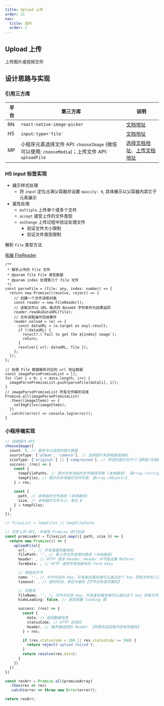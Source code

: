 ```yaml
---
title: Upload 上传
order: 21
nav:
  title: 组件
  order: 2
---
```


## Upload 上传

上传图片或视频文件

## 设计思路与实现

### 引用三方库

| 平台 | 第三方库                                                                                        | 说明                                                                                                                                                                                                         |
| ---- | ----------------------------------------------------------------------------------------------- | ------------------------------------------------------------------------------------------------------------------------------------------------------------------------------------------------------------ |
| RN   | `react-native-image-picker`                                                                     | [文档地址](https://www.npmjs.com/package/react-native-image-picker)                                                                                                                                          |
| H5   | `input`: `type='file'`                                                                          | [文档地址](https://developer.mozilla.org/zh-CN/docs/Web/HTML/Element/Input/file)                                                                                                                             |
| MP   | 小程序元素选择文件 API: `chooseImage` (微信可以使用: `chooseMedia`)；上传文件 API: `uploadFile` | [选择文档地址](https://developers.weixin.qq.com/miniprogram/dev/api/media/image/wx.chooseImage.html)、[上传文档地址](https://developers.weixin.qq.com/miniprogram/dev/api/network/upload/wx.uploadFile.html) |

### H5 input 标签实现

- 展示样式处理
  - 将 `input` 定位占满父容器并设置 `opacity: 0`, 具体展示以父容器内其它子元素展示
- 属性处理
  - `multiple` 上传单个或多个文件
  - `accept` 接受上传的文件类型
  - `onChange` 上传过程中验证处理文件
    - 验证文件大小限制
    - 验证文件类型限制

解析 `File` 类型方法

[拓展 FileReader](https://developer.mozilla.org/zh-CN/docs/Web/API/FileReader)

```tsx | pure
/**
 * 解析上传的 File 文件
 * @param file File 类型数据
 * @param index 处理第几个 File 文件
 */
const parseFile = (file: any, index: number) => {
  return new Promise((resolve, reject) => {
    // 创建一个文件读取对象
    const reader = new FileReader();
    // 读取文件以 URL 格式的 Base64 字符串作为结果返回
    reader.readAsDataURL(file);
    // 文件读取操作完成事件
    reader.onload = (e) => {
      const dataURL = (e.target as any).result;
      if (!dataURL) {
        reject?.(`Fail to get the ${index} image`);
        return;
      }
      resolve({ url: dataURL, file });
    };
  });
};

// 处理 File 数据解析对应的 url 地址数据
const imageParsePromiseList = [];
for (let i = 0; i < data.length; i++) {
  imageParsePromiseList.push(parseFile(data[i], i));
}
// imageParsePromiseList 所有文件解析完成
Promise.all(imageParsePromiseList)
  .then((imageItems) => {
    setImgFiles(imageItems);
  })
  .catch((error) => console.log(error));
}
```

### 小程序端实现

```ts
// 选择图片 API
chooseImage({
  count: 9, // 最多可以选择的图片数量
  sourceType: ['album', 'camera'], // 选择图片来源相册或相机
  sizeType: ['original'] || ['compressed'], // 所选的图片的尺寸【原图/压缩图】【字节小程序 API 没有该属性】
  success: (res) => {
    const {
      tempFilePaths, // 图片的本地临时文件路径列表 (本地路径) 【Array.<string>】
      tempFiles, // 图片的本地临时文件列表 【Array.<Object>】
    } = res;

    const {
      path, // 本地临时文件路径 (本地路径)
      size, // 本地临时文件大小，单位 B
    } = tempFiles;
  }
});

// filesList = tempFiles || tempFilePaths

// 文件上传 API, 并使用 Promise 进行封装
const promiseArr = filesList.map(({ path, size }) => {
  return new Promise(() => {
    uploadFile({
      url: '', // 开发者服务器地址
      filePath: '', // 要上传文件资源的路径 (本地路径)
      header: , // HTTP 请求 Header，Header 中不能设置 Referer
      formData: , // HTTP 请求中其他额外的 form data

      // 微信和字节
      name: '', // 文件对应的 key，开发者在服务端可以通过这个 key 获取文件的二进制内容
      timeout: , // 超时时间，单位为毫秒【字节没有选项属性】

      // 阿里系
      fileName: '', // 文件对应的 key，开发者在服务端可以通过这个 key 获取文件的二进制内容
      hideLoading: false, // 是否隐藏 loading 图

      success: (res) => {
        const {
          data, // 返回数据信息
          statusCode, // HTTP 状态码
          header, // 服务器返回的 Header 【阿里系返回值内含有该属性】
        } = res;

        if (res.statusCode < 200 || res.statusCode >= 300) {
          return reject('upload failed');
        }
        return resolve(res.data);
      }
    })
  })
})

const resArr = Promise.all(promiseArray)
  .then(res => res)
  .catch(error => throw new Error(error));

return resArr;
```
